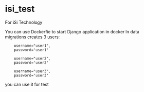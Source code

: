 # isi_test
For iSi Technology

You can use Dockerfie to start Django application in docker
In data migrations creates 3 users:

        username="user1",
        password='user1'
  
        username="user2",
        password='user2'
   
        username="user3",
        password='user3'

you can use it for test